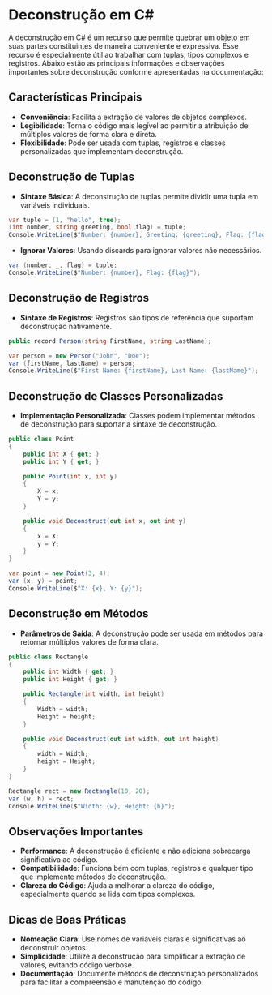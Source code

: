 
# Deconstrução em C#

A deconstrução em C# é um recurso que permite quebrar um objeto em suas partes constituintes de maneira conveniente e expressiva. Esse recurso é especialmente útil ao trabalhar com tuplas, tipos complexos e registros. Abaixo estão as principais informações e observações importantes sobre deconstrução conforme apresentadas na documentação:

## Características Principais
- **Conveniência**: Facilita a extração de valores de objetos complexos.
- **Legibilidade**: Torna o código mais legível ao permitir a atribuição de múltiplos valores de forma clara e direta.
- **Flexibilidade**: Pode ser usada com tuplas, registros e classes personalizadas que implementam deconstrução.

## Deconstrução de Tuplas
- **Sintaxe Básica**: A deconstrução de tuplas permite dividir uma tupla em variáveis individuais.
```csharp
var tuple = (1, "hello", true);
(int number, string greeting, bool flag) = tuple;
Console.WriteLine($"Number: {number}, Greeting: {greeting}, Flag: {flag}");
```

- **Ignorar Valores**: Usando discards para ignorar valores não necessários.
```csharp
var (number, _, flag) = tuple;
Console.WriteLine($"Number: {number}, Flag: {flag}");
```

## Deconstrução de Registros
- **Sintaxe de Registros**: Registros são tipos de referência que suportam deconstrução nativamente.
```csharp
public record Person(string FirstName, string LastName);

var person = new Person("John", "Doe");
var (firstName, lastName) = person;
Console.WriteLine($"First Name: {firstName}, Last Name: {lastName}");
```

## Deconstrução de Classes Personalizadas
- **Implementação Personalizada**: Classes podem implementar métodos de deconstrução para suportar a sintaxe de deconstrução.
```csharp
public class Point
{
    public int X { get; }
    public int Y { get; }

    public Point(int x, int y)
    {
        X = x;
        Y = y;
    }

    public void Deconstruct(out int x, out int y)
    {
        x = X;
        y = Y;
    }
}

var point = new Point(3, 4);
var (x, y) = point;
Console.WriteLine($"X: {x}, Y: {y}");
```

## Deconstrução em Métodos
- **Parâmetros de Saída**: A deconstrução pode ser usada em métodos para retornar múltiplos valores de forma clara.
```csharp
public class Rectangle
{
    public int Width { get; }
    public int Height { get; }

    public Rectangle(int width, int height)
    {
        Width = width;
        Height = height;
    }

    public void Deconstruct(out int width, out int height)
    {
        width = Width;
        height = Height;
    }
}

Rectangle rect = new Rectangle(10, 20);
var (w, h) = rect;
Console.WriteLine($"Width: {w}, Height: {h}");
```

## Observações Importantes
- **Performance**: A deconstrução é eficiente e não adiciona sobrecarga significativa ao código.
- **Compatibilidade**: Funciona bem com tuplas, registros e qualquer tipo que implemente métodos de deconstrução.
- **Clareza do Código**: Ajuda a melhorar a clareza do código, especialmente quando se lida com tipos complexos.

## Dicas de Boas Práticas
- **Nomeação Clara**: Use nomes de variáveis claras e significativas ao deconstruir objetos.
- **Simplicidade**: Utilize a deconstrução para simplificar a extração de valores, evitando código verbose.
- **Documentação**: Documente métodos de deconstrução personalizados para facilitar a compreensão e manutenção do código.
